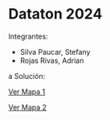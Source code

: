 # Dataton 2024

Integrantes:
* Silva Paucar, Stefany
* Rojas Rivas, Adrian


a
Solución: 



[Ver Mapa 1](https://theadrianro.github.io/dataton2024/map1.html)

[Ver Mapa 2](https://theadrianro.github.io/dataton2024/map2.html)
